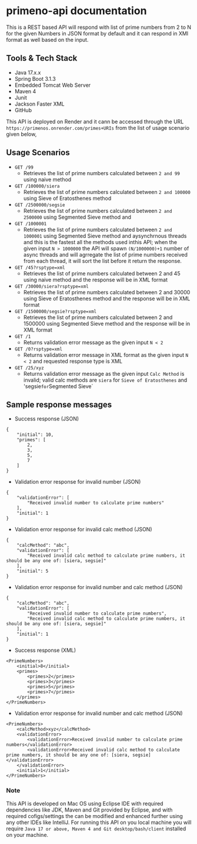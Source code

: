 # primeno-api documentation
This is a REST based API will respond with list of prime numbers from 2 to N for the given Numbers in JSON format by default and it can respond in XMl format as well based on the input.

## Tools & Tech Stack
* Java 17.x.x
* Spring Boot 3.1.3
* Embedded Tomcat Web Server
* Maven 4
* Junit
* Jackson Faster XML
* GitHub

This API is deployed on Render and it cann be accessed through the URL `https://primenos.onrender.com/primes+URIs` from the list of usage scenario given below,

## Usage Scenarios
* `GET /99`
  * Retrieves the list of prime numbers calculated between `2 and 99` using naive method
* `GET /100000/siera`
  * Retrieves the list of prime numbers calculated between `2 and 100000` using Sieve of Eratosthenes method
* `GET /2500000/segsie`
  * Retrieves the list of prime numbers calculated between `2 and 2500000` using Segmented Sieve method and
* `GET /1000001`
  * Retrieves the list of prime numbers calculated between `2 and 1000001` using Segmented Sieve method and aysynchrnous threads and this is the fastest all the methods used inthis API; when the given input `N > 1000000` the API will spawn `(N/1000000)+1` number of async threads and will agrregate the list of prime numbers received from each thread, it will sort the list before it return the response.
* `GET /45?rsptype=xml`
  * Retrieves the list of prime numbers calculated between 2 and 45 using naive method and the response will be in XML format
* `GET /30000/siera?rsptype=xml`
  * Retrieves the list of prime numbers calculated between 2 and 30000 using Sieve of Eratosthenes method and the response will be in XML format
* `GET /1500000/segsie?rsptype=xml`
  * Retrieves the list of prime numbers calculated between 2 and 1500000 using Segmented Sieve method and the response will be in XML format
* `GET /1`
  * Returns validation error message as the given input `N < 2`
* `GET /0?rsptype=xml`
  * Returns validation error message in XML format as the given input `N < 2` and requested response type is XML
* `GET /25/xyz`
  * Returns validation error message as the given input `Calc Method` is invalid; valid calc methods are `siera` for `Sieve of Eratosthenes` and 'segsie` for `Segmented Sieve`

## Sample response messages
* Success response (JSON)
```
{
    "initial": 10,
    "primes": [
        2,
        3,
        5,
        7
    ]
}
```

* Validation error response for invalid number (JSON)
```
{
    "validationError": [
        "Received invalid number to calculate prime numbers"
    ],
    "initial": 1
}
```

* Validation error response for invalid calc method (JSON)
```
{
    "calcMethod": "abc",
    "validationError": [
        "Received invalid calc method to calculate prime numbers, it should be any one of: [siera, segsie]"
    ],
    "initial": 5
}
```

* Validation error response for invalid number and calc method (JSON)
```
{
    "calcMethod": "abc",
    "validationError": [
        "Received invalid number to calculate prime numbers",
        "Received invalid calc method to calculate prime numbers, it should be any one of: [siera, segsie]"
    ],
    "initial": 1
}
```

* Success response (XML)
```
<PrimeNumbers>
    <initial>8</initial>
    <primes>
        <primes>2</primes>
        <primes>3</primes>
        <primes>5</primes>
        <primes>7</primes>
    </primes>
</PrimeNumbers>
```

* Validation error response for invalid number and calc method (JSON)
```
<PrimeNumbers>
    <calcMethod>xyz</calcMethod>
    <validationError>
        <validationError>Received invalid number to calculate prime numbers</validationError>
        <validationError>Received invalid calc method to calculate prime numbers, it should be any one of: [siera, segsie]</validationError>
    </validationError>
    <initial>1</initial>
</PrimeNumbers>
```

### Note
This API is developed on Mac OS using Eclipse IDE with required dependencies like JDK, Maven and Git provided by Eclipse, and with required cofigs/settings the can be modified and enhanced further using any other IDEs like IntelliJ. For running this API on you local machine you will require `Java 17 or above, Maven 4 and Git desktop/bash/client` installed on your machine.

